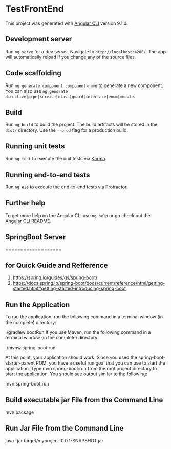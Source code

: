 # TestFrontEnd

This project was generated with [Angular CLI](https://github.com/angular/angular-cli) version 9.1.0.

## Development server

Run `ng serve` for a dev server. Navigate to `http://localhost:4200/`. The app will automatically reload if you change any of the source files.

## Code scaffolding

Run `ng generate component component-name` to generate a new component. You can also use `ng generate directive|pipe|service|class|guard|interface|enum|module`.

## Build

Run `ng build` to build the project. The build artifacts will be stored in the `dist/` directory. Use the `--prod` flag for a production build.

## Running unit tests

Run `ng test` to execute the unit tests via [Karma](https://karma-runner.github.io).

## Running end-to-end tests

Run `ng e2e` to execute the end-to-end tests via [Protractor](http://www.protractortest.org/).

## Further help

To get more help on the Angular CLI use `ng help` or go check out the [Angular CLI README](https://github.com/angular/angular-cli/blob/master/README.md).


## SpringBoot Server
===================
## for Quick Guide and Refference
1. https://spring.io/guides/gs/spring-boot/
2. https://docs.spring.io/spring-boot/docs/current/reference/html/getting-started.html#getting-started-introducing-spring-boot


## Run the Application
To run the application, run the following command in a terminal window (in the complete) directory:

./gradlew bootRun
If you use Maven, run the following command in a terminal window (in the complete) directory:

./mvnw spring-boot:run


At this point, your application should work. Since you used the spring-boot-starter-parent POM, you have a useful run goal that you can use to start the application. Type mvn spring-boot:run from the root project directory to start the application. You should see output similar to the following:

 mvn spring-boot:run
 
 ## Build executable jar File from the Command Line
 mvn package 
 
 ## Run Jar File from the Command Line
 java -jar target/myproject-0.0.1-SNAPSHOT.jar


